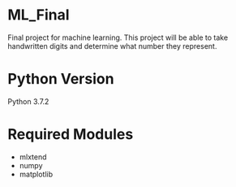# ML_Final
Final project for machine learning.
This project will be able to take handwritten digits and determine what number they represent.

# Python Version
Python 3.7.2

# Required Modules
- mlxtend
- numpy
- matplotlib
